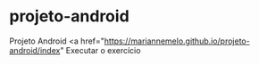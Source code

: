 # projeto-android
Projeto Android
<a href="https://mariannemelo.github.io/projeto-android/index" Executar o exercício </a>
